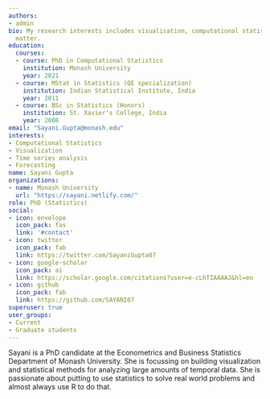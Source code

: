 ```yaml
---
authors:
- admin
bio: My research interests includes visualisation, computational statistics, time series analysis, forecasting.
  matter.
education:
  courses:
  - course: PhD in Computational Statistics
    institution: Monash University
    year: 2021
  - course: MStat in Statistics (QE specialization)
    institution: Indian Statistical Institute, India
    year: 2011
  - course: BSc in Statistics (Honors)
    institution: St. Xavier's College, India 
    year: 2008
email: "Sayani.Gupta@monash.edu"
interests:
- Computational Statistics
- Visualization
- Time series analysis
- Forecasting
name: Sayani Gupta
organizations:
- name: Monash University
  url: "https://sayani.netlify.com/"
role: PhD (Statistics)
social:
- icon: envelope
  icon_pack: fas
  link: '#contact'
- icon: twitter
  icon_pack: fab
  link: https://twitter.com/SayaniGupta07
- icon: google-scholar
  icon_pack: ai
  link: https://scholar.google.com/citations?user=e-cLhTIAAAAJ&hl=en
- icon: github
  icon_pack: fab
  link: https://github.com/SAYANI07
superuser: true
user_groups:
- Current
- Graduate students
---
```



Sayani is a PhD candidate at the Econometrics and Business Statistics Department of Monash University. She is focussing on building visualization and statistical methods for analyzing large amounts of temporal data. She is passionate about putting to use statistics to solve real world problems and almost always use R to do that.
